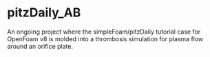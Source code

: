 # pitzDaily_AB
An ongoing project where the simpleFoam/pitzDaily tutorial case for OpenFoam v8 is molded into a thrombosis simulation for plasma flow around an orifice plate.
